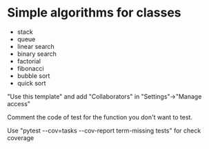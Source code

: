 # Simple algorithms for classes

<ul>
    <li>stack</li>
    <li>queue</li>
    <li>linear search</li>
    <li>binary search</li>
    <li>factorial</li>
    <li>fibonacci</li>
    <li>bubble sort</li>
    <li>quick sort</li>
</ul>

"Use this template" and add "Collaborators" in "Settings"->"Manage access"

Comment the code of test  for the function you don't want to test.

Use "pytest --cov=tasks --cov-report term-missing  tests" for check coverage